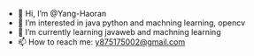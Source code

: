 - 👋 Hi, I’m @Yang-Haoran
- 👀 I’m interested in java python and machning learning, opencv
- 🌱 I’m currently learning javaweb and machning learning
- 📫 How to reach me: y875175002@gmail.com
<!---
Yang-Haoran/Yang-Haoran is a ✨ special ✨ repository because its `README.md` (this file) appears on your GitHub profile.
You can click the Preview link to take a look at your changes.
--->
